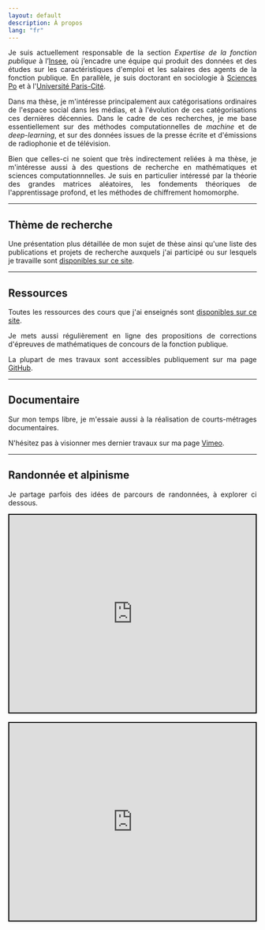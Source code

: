 ```yaml
---
layout: default
description: À propos
lang: "fr"
---
```


<div style="text-align: justify"> 

<p> Je suis actuellement responsable de la section <i>Expertise de la fonction publique</i> à l’<a href = "https://www.insee.fr/fr/accueil">Insee</a>, où j’encadre une équipe qui produit des données et des études sur les caractéristiques d'emploi et les salaires des agents de la fonction publique. En parallèle, je suis doctorant en sociologie à <a href = "https://www.sciencespo.fr/fr/">Sciences Po</a> et à l'<a href = "https://u-paris.fr">Université Paris-Cité</a>. </p>

<p> Dans ma thèse, je m'intéresse principalement aux catégorisations ordinaires de l'espace social dans les médias, et à l'évolution de ces catégorisations ces dernières décennies. Dans le cadre de ces recherches, je me base essentiellement sur des méthodes computationnelles de <i>machine</i> et de <i>deep-learning</i>, et sur des données issues de la presse écrite et d'émissions de radiophonie et de télévision. </p>

<p> Bien que celles-ci ne soient que très indirectement reliées à ma thèse, je m'intéresse aussi à des questions de recherche en mathématiques et sciences computationnnelles. Je suis en particulier intéressé par la théorie des grandes matrices aléatoires, les fondements théoriques de l'apprentissage profond, et les méthodes de chiffrement homomorphe. </p>

</div>

---

## Thème de recherche

<div style="text-align: justify">

<p> Une présentation plus détaillée de mon sujet de thèse ainsi qu'une liste des publications et projets de recherche auxquels j'ai participé ou sur lesquels je travaille sont <a href = "/fr/recherche">disponibles sur ce site</a>.</p>

</div>

---

## Ressources

<div style="text-align: justify">

<p> Toutes les ressources des cours que j'ai enseignés sont <a href = "/fr/enseignement">disponibles sur ce site</a>. </p>

<p> Je mets aussi régulièrement en ligne des propositions de corrections d'épreuves de mathématiques de concours de la fonction publique. </p>

<p> La plupart de mes travaux sont accessibles publiquement sur ma page <a href = "https://github.com/bglbrt">GitHub</a>. </p>


</div>

---

## Documentaire

<div style="text-align: justify">

<p> Sur mon temps libre, je m'essaie aussi à la réalisation de courts-métrages documentaires. </p>

<p> N'hésitez pas à visionner mes dernier travaux sur ma page <a href = "https://vimeo.com/bglbrt">Vimeo</a>. </p>

</div>

---

## Randonnée et alpinisme

<div style="text-align: justify">

<p> Je partage parfois des idées de parcours de randonnées, à explorer ci dessous. </p>

</div>

<div align="center" style="height: 400px; border: 2px solid black"><iframe src="https://footpathapp.com/routes/a4185161-d2a8-466a-9391-b63d0b1b2037?embed=1" style="width: 100%; height: 400px; border: 0"></iframe></div>

<br>

<div align="center" style="height: 400px; border: 2px solid black"><iframe src="https://footpathapp.com/routes/86FA014C-2E1C-4DCB-8B0F-A1D1010D779A?embed=1" style="width: 100%; height: 400px; border: 0"></iframe></div>
